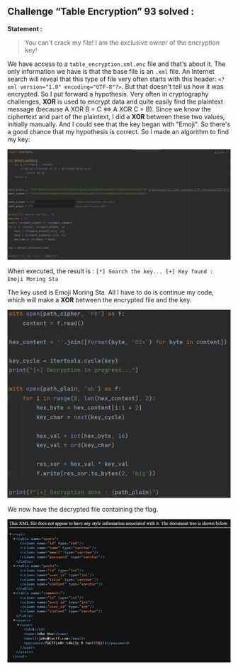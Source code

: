 ## Challenge “Table Encryption” 93 solved :

**Statement :**
>You can't crack my file! I am the exclusive owner of the encryption key!


We have access to a `table_encryption.xml.enc` file and that's about it. The only information we have is that the base file is an `.xml` file. An Internet search will reveal that this type of file very often starts with this header: `<?xml version="1.0" encoding="UTF-8"?>`.
But that doesn't tell us how it was encrypted. So I put forward a hypothesis. Very often in cryptography challenges, **XOR** is used to encrypt data and quite easily find the plaintext message (because A XOR B = C <=> A XOR C = B).
Since we know the ciphertext and part of the plaintext, I did a **XOR** between these two values, initially manually. And I could see that the key began with "Emoji". So there's a good chance that my hypothesis is correct. So I made an algorithm to find my key:

<img src="./src/images/table_encryption_easy_1.png"/>

When executed, the result is :
`[*] Search the key...
[+] Key found : Emoji Moring Sta`

The key used is Emoji Moring Sta. All I have to do is continue my code, which will make a **XOR** between the encrypted file and the key.

<img src="./src/images/table_encryption_easy_2.png"/>

We now have the decrypted file containing the flag.

<img src="./src/images/table_encryption_easy_3.png"/>
